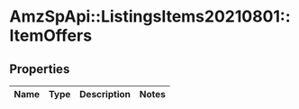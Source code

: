 # AmzSpApi::ListingsItems20210801::ItemOffers

## Properties
Name | Type | Description | Notes
------------ | ------------- | ------------- | -------------

